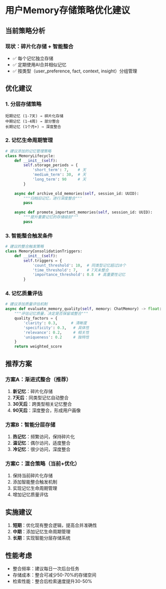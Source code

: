 # 用户Memory存储策略优化建议

## 当前策略分析

### 现状：碎片化存储 + 智能整合
- ✅ 每个记忆独立存储
- ✅ 定期使用AI合并相似记忆
- ✅ 按类型（user_preference, fact, context, insight）分组管理

## 优化建议

### 1. 分层存储策略
```
短期记忆 (1-7天) → 碎片化存储
中期记忆 (1-4周) → 部分整合
长期记忆 (1个月+) → 深度整合
```

### 2. 记忆生命周期管理
```python
# 建议添加的记忆管理策略
class MemoryLifecycle:
    def __init__(self):
        self.storage_periods = {
            'short_term': 7,    # 天
            'medium_term': 30,  # 天  
            'long_term': 90     # 天
        }
    
    async def archive_old_memories(self, session_id: UUID):
        """归档旧记忆，进行深度整合"""
        pass
    
    async def promote_important_memories(self, session_id: UUID):
        """提升重要记忆的存储级别"""
        pass
```

### 3. 智能整合触发条件
```python
# 建议的整合触发策略
class MemoryConsolidationTriggers:
    def __init__(self):
        self.triggers = {
            'count_threshold': 10,  # 同类型记忆超过10个
            'time_threshold': 7,    # 7天未整合
            'importance_threshold': 0.8  # 高重要性记忆
        }
```

### 4. 记忆质量评估
```python
# 建议添加质量评估机制
async def evaluate_memory_quality(self, memory: ChatMemory) -> float:
    """评估记忆质量，决定是否保留或整合"""
    quality_factors = {
        'clarity': 0.3,      # 清晰度
        'specificity': 0.3,   # 具体性
        'relevance': 0.2,     # 相关性
        'uniqueness': 0.2     # 独特性
    }
    return weighted_score
```

## 推荐方案

### 方案A：渐进式整合（推荐）
1. **新记忆**：碎片化存储
2. **7天后**：同类型记忆自动整合
3. **30天后**：跨类型相关记忆整合
4. **90天后**：深度整合，形成用户画像

### 方案B：智能分层存储
1. **热记忆**：频繁访问，保持碎片化
2. **温记忆**：偶尔访问，适度整合
3. **冷记忆**：很少访问，深度整合

### 方案C：混合策略（当前+优化）
1. 保持当前碎片化存储
2. 添加智能整合触发机制
3. 实现记忆生命周期管理
4. 增加记忆质量评估

## 实施建议

1. **短期**：优化现有整合逻辑，提高合并准确性
2. **中期**：添加记忆生命周期管理
3. **长期**：实现智能分层存储系统

## 性能考虑

- 整合频率：建议每日一次后台任务
- 存储成本：整合可减少50-70%的存储空间
- 检索性能：整合后检索速度提升30-50%


